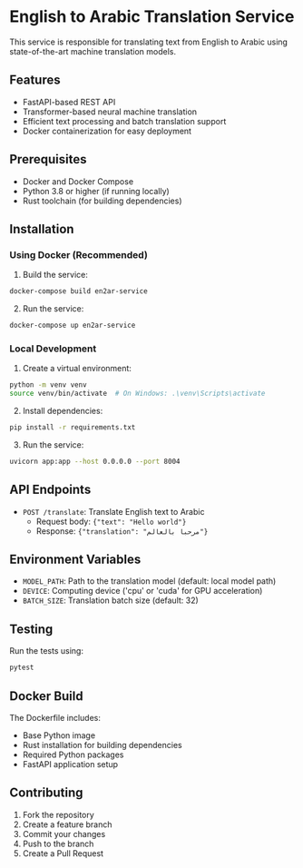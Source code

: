 # English to Arabic Translation Service

This service is responsible for translating text from English to Arabic using state-of-the-art machine translation models.

## Features

- FastAPI-based REST API
- Transformer-based neural machine translation
- Efficient text processing and batch translation support
- Docker containerization for easy deployment

## Prerequisites

- Docker and Docker Compose
- Python 3.8 or higher (if running locally)
- Rust toolchain (for building dependencies)

## Installation

### Using Docker (Recommended)

1. Build the service:
```bash
docker-compose build en2ar-service
```

2. Run the service:
```bash
docker-compose up en2ar-service
```

### Local Development

1. Create a virtual environment:
```bash
python -m venv venv
source venv/bin/activate  # On Windows: .\venv\Scripts\activate
```

2. Install dependencies:
```bash
pip install -r requirements.txt
```

3. Run the service:
```bash
uvicorn app:app --host 0.0.0.0 --port 8004
```

## API Endpoints

- `POST /translate`: Translate English text to Arabic
  - Request body: `{"text": "Hello world"}`
  - Response: `{"translation": "مرحبا بالعالم"}`

## Environment Variables

- `MODEL_PATH`: Path to the translation model (default: local model path)
- `DEVICE`: Computing device ('cpu' or 'cuda' for GPU acceleration)
- `BATCH_SIZE`: Translation batch size (default: 32)

## Testing

Run the tests using:
```bash
pytest
```

## Docker Build

The Dockerfile includes:
- Base Python image
- Rust installation for building dependencies
- Required Python packages
- FastAPI application setup

## Contributing

1. Fork the repository
2. Create a feature branch
3. Commit your changes
4. Push to the branch
5. Create a Pull Request
